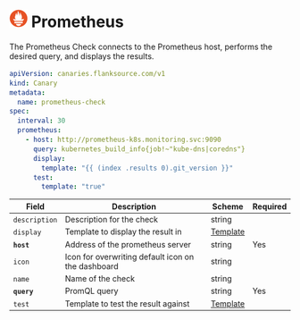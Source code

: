 # <img src='https://raw.githubusercontent.com/flanksource/flanksource-ui/main/src/icons/prometheus.svg' style='height: 32px'/> Prometheus

The Prometheus Check connects to the Prometheus host, performs the desired query, and displays the results.

```yaml
apiVersion: canaries.flanksource.com/v1
kind: Canary
metadata:
  name: prometheus-check
spec:
  interval: 30
  prometheus:
    - host: http://prometheus-k8s.monitoring.svc:9090
      query: kubernetes_build_info{job!~"kube-dns|coredns"}
      display:
        template: "{{ (index .results 0).git_version }}"
      test:
        template: "true"

```

| Field | Description | Scheme | Required |
| ----- | ----------- | ------ | -------- |
| `description` | Description for the check | string |  |
| `display` | Template to display the result in | [Template](../concepts/templating.md) |  |
| **`host`** | Address of the prometheus server | string | Yes |
| `icon` | Icon for overwriting default icon on the dashboard | string |  |
| `name` | Name of the check | string |  |
| **`query`** | PromQL query | string | Yes |
| `test` | Template to test the result against | [Template](../concepts/templating.md) |  |
